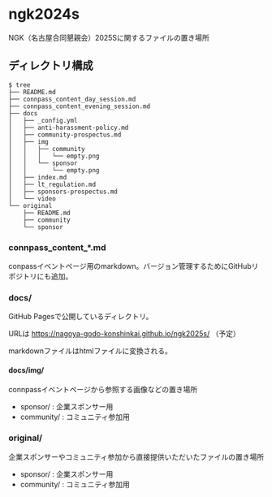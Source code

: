 # ngk2024s
NGK（名古屋合同懇親会）2025Sに関するファイルの置き場所


## ディレクトリ構成

```
$ tree
├── README.md
├── connpass_content_day_session.md
├── connpass_content_evening_session.md
├── docs
│   ├── _config.yml
│   ├── anti-harassment-policy.md
│   ├── community-prospectus.md
│   ├── img
│   │   ├── community
│   │   │   └── empty.png
│   │   └── sponsor
│   │       └── empty.png
│   ├── index.md
│   ├── lt_regulation.md
│   ├── sponsors-prospectus.md
│   └── video
└── original
    ├── README.md
    ├── community
    └── sponsor

```


### connpass_content_*.md
conpassイベントページ用のmarkdown。バージョン管理するためにGitHubリポジトリにも追加。

### docs/
GitHub Pagesで公開しているディレクトリ。

URLは https://nagoya-godo-konshinkai.github.io/ngk2025s/ （予定）

markdownファイルはhtmlファイルに変換される。

#### docs/img/
connpassイベントページから参照する画像などの置き場所

* sponsor/ : 企業スポンサー用
* community/ : コミュニティ参加用


### original/
企業スポンサーやコミュニティ参加から直接提供いただいたファイルの置き場所

* sponsor/ : 企業スポンサー用
* community/ : コミュニティ参加用

